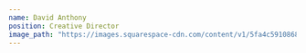```yaml
---
name: David Anthony
position: Creative Director
image_path: "https://images.squarespace-cdn.com/content/v1/5fa4c5910868cd124b928e16/9369f609-634d-4574-b8d1-cef2c15c52bd/_DSC9127-Edit.jpg?format=2500w"
---
```

